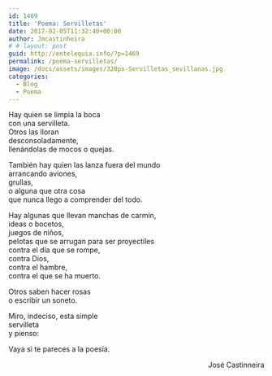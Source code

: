 ```yaml
---
id: 1469
title: 'Poema: Servilletas'
date: 2017-02-05T11:32:40+00:00
author: Jmcastinheira
# # layout: post
guid: http://entelequia.info/?p=1469
permalink: /poema-servilletas/
image: /docs/assets/images/320px-Servilletas_sevillanas.jpg
categories:
  - Blog
  - Poema
---
```

Hay quien se limpia la boca  
con una servilleta.  
Otros las lloran  
desconsoladamente,  
llenándolas de mocos o quejas.

También hay quien las lanza fuera del mundo  
arrancando aviones,  
grullas,  
o alguna que otra cosa  
que nunca llego a comprender del todo.

Hay algunas que llevan manchas de carmín,  
ideas o bocetos,  
juegos de niños,  
pelotas que se arrugan para ser proyectiles  
contra el día que se rompe,  
contra Dios,  
contra el hambre,  
contra el que se ha muerto.

Otros saben hacer rosas  
o escribir un soneto.

Miro, indeciso, esta simple  
servilleta  
y pienso:

Vaya si te pareces a la poesía.

<p style="text-align: right;">
  José Castinneira
